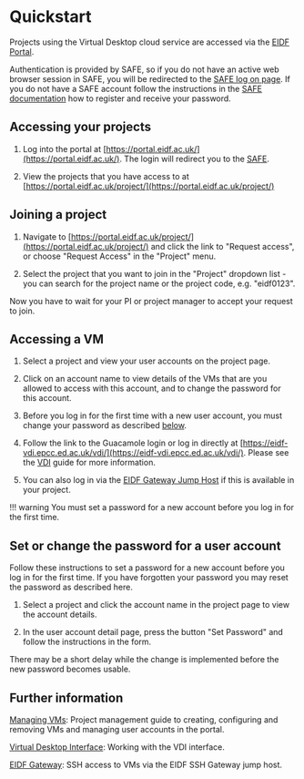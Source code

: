 # Quickstart

Projects using the Virtual Desktop cloud service are accessed via the
[EIDF Portal](https://portal.eidf.ac.uk/).

Authentication is provided by SAFE, so if you do not have an active web browser session in SAFE,
you will be redirected to the [SAFE log on page](https://safe.epcc.ed.ac.uk).
If you do not have a SAFE account follow the instructions in the
[SAFE documentation](https://epcced.github.io/safe-docs/safe-for-users/)
how to register and receive your password.

## Accessing your projects

1. Log into the portal at [https://portal.eidf.ac.uk/](https://portal.eidf.ac.uk/).
   The login will redirect you to the [SAFE](https://safe.epcc.ed.ac.uk/).

1. View the projects that you have access to
   at [https://portal.eidf.ac.uk/project/](https://portal.eidf.ac.uk/project/)

## Joining a project

1. Navigate to [https://portal.eidf.ac.uk/project/](https://portal.eidf.ac.uk/project/)
   and click the link to "Request access", or choose "Request Access" in the "Project" menu.

1. Select the project that you want to join in the "Project" dropdown list -
   you can search for the project name or the project code, e.g. "eidf0123".

Now you have to wait for your PI or project manager to accept your request to join.

## Accessing a VM

1. Select a project and view your user accounts on the project page.

1. Click on an account name to view details of the VMs that are you allowed to access
   with this account, and to change the password for this account.

1. Before you log in for the first time with a new user account, you must change your password as described
   [below](../../services/virtualmachines/quickstart.md#set-or-change-the-password-for-a-user-account).

1. Follow the link to the Guacamole login or
   log in directly at [https://eidf-vdi.epcc.ed.ac.uk/vdi/](https://eidf-vdi.epcc.ed.ac.uk/vdi/).
   Please see the [VDI](../../access/virtualmachines-vdi.md#navigating-the-eidf-vdi) guide for more information.

1. You can also log in via the [EIDF Gateway Jump Host](https://epcced.github.io/eidf-docs/access/ssh/)
   if this is available in your project.

!!! warning
    You must set a password for a new account before you log in for the first time.

## Set or change the password for a user account

Follow these instructions to set a password for a new account before you log in for the first time.
If you have forgotten your password you may reset the password as described here.

1. Select a project and click the account name in the project page to view the account details.

1. In the user account detail page, press the button "Set Password"
   and follow the instructions in the form.

There may be a short delay while the change is implemented before the new password becomes usable.

## Further information

[Managing VMs](./docs.md): Project management guide to creating, configuring and removing VMs and managing user accounts in the portal.

[Virtual Desktop Interface](../../access/virtualmachines-vdi.md): Working with the VDI interface.

[EIDF Gateway](../../access/ssh.md): SSH access to VMs via the EIDF SSH Gateway jump host.
